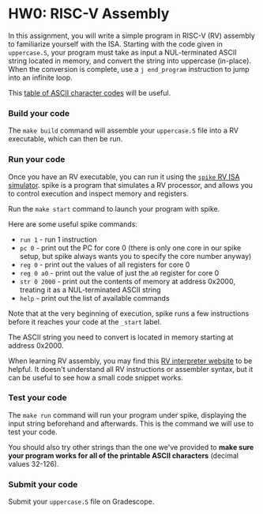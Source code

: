 # HW0: RISC-V Assembly

In this assignment, you will write a simple program in RISC-V (RV) assembly to familiarize yourself with the ISA. Starting with the code given in `uppercase.S`, your program must take as input a NUL-terminated ASCII string located in memory, and convert the string into uppercase (in-place). When the conversion is complete, use a `j end_program` instruction to jump into an infinite loop.

This [table of ASCII character codes](https://www.cs.cmu.edu/~pattis/15-1XX/common/handouts/ascii.html) will be useful.

### Build your code

The `make build` command will assemble your `uppercase.S` file into a RV executable, which can then be run.

### Run your code

Once you have an RV executable, you can run it using the [`spike` RV ISA simulator](https://github.com/riscv-software-src/riscv-isa-sim). spike is a program that simulates a RV processor, and allows you to control execution and inspect memory and registers.

Run the `make start` command to launch your program with spike.

Here are some useful spike commands:
* `run 1` - run 1 instruction
* `pc 0` - print out the PC for core 0 (there is only one core in our spike setup, but spike always wants you to specify the core number anyway)
* `reg 0` - print out the values of all registers for core 0
* `reg 0 a0` - print out the value of just the `a0` register for core 0
* `str 0 2000` - print out the contents of memory at address 0x2000, treating it as a NUL-terminated ASCII string
* `help` - print out the list of available commands

Note that at the very beginning of execution, spike runs a few instructions before it reaches your code at the `_start` label.

The ASCII string you need to convert is located in memory starting at address 0x2000.

When learning RV assembly, you may find this [RV interpreter website](https://www.cs.cornell.edu/courses/cs3410/2019sp/riscv/interpreter/) to be helpful. It doesn't understand all RV instructions or assembler syntax, but it can be useful to see how a small code snippet works.

### Test your code

The `make run` command will run your program under spike, displaying the input string beforehand and afterwards. This is the command we will use to test your code.

You should also try other strings than the one we've provided to **make sure your program works for all of the printable ASCII characters** (decimal values 32-126).

### Submit your code

Submit your `uppercase.S` file on Gradescope.

